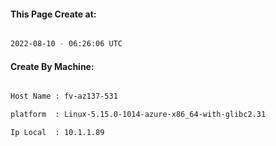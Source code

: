 
   
#### This Page Create at:

```bash

2022-08-10 - 06:26:06 UTC

```

#### Create By Machine:

```bash

Host Name : fv-az137-531

platform  : Linux-5.15.0-1014-azure-x86_64-with-glibc2.31

Ip Local  : 10.1.1.89

```

